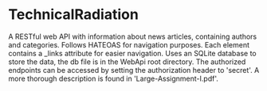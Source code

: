 # TechnicalRadiation
A RESTful web API with information about news articles, containing authors and categories.
Follows HATEOAS for navigation purposes. Each element contains a _links attribute for easier
navigation.
Uses an SQLite database to store the data, the db file is in the WebApi root directory.
The authorized endpoints can be accessed by setting the authorization header to 'secret'.
A more thorough description is found in 'Large-Assignment-I.pdf'.
  
